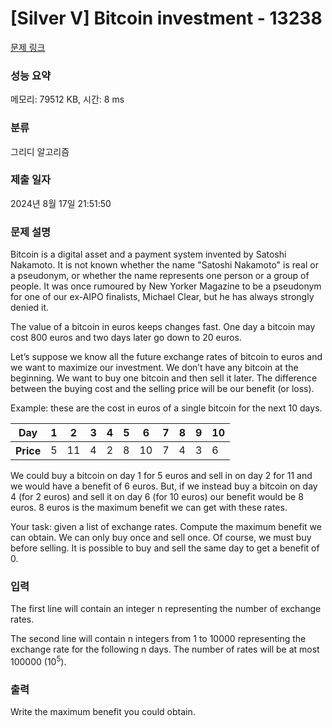 # [Silver V] Bitcoin investment - 13238 

[문제 링크](https://www.acmicpc.net/problem/13238) 

### 성능 요약

메모리: 79512 KB, 시간: 8 ms

### 분류

그리디 알고리즘

### 제출 일자

2024년 8월 17일 21:51:50

### 문제 설명

<p>Bitcoin is a digital asset and a payment system invented by Satoshi Nakamoto.  It is not known whether the name "Satoshi Nakamoto" is real or a pseudonym, or whether the name represents one person or a group of people. It was once rumoured by New Yorker Magazine to be a pseudonym for one of our ex-AIPO finalists, Michael Clear, but he has always strongly denied it. </p>

<p>The value of a bitcoin in euros keeps changes fast. One day a bitcoin may cost 800 euros and two days later go down to 20 euros.</p>

<p>Let’s suppose we know all the future exchange rates of bitcoin to euros and we want to maximize our investment. We don’t have any bitcoin at the beginning. We want to buy one bitcoin and then sell it later. The difference between the buying cost and the selling price will be our benefit (or loss). </p>

<p>Example: these are the cost in euros of a single bitcoin for the next 10 days.</p>

<table class="table table-bordered">
	<thead>
		<tr>
			<th>Day</th>
			<th>1</th>
			<th>2</th>
			<th>3</th>
			<th>4</th>
			<th>5</th>
			<th>6</th>
			<th>7</th>
			<th>8</th>
			<th>9</th>
			<th>10</th>
		</tr>
	</thead>
	<tbody>
		<tr>
			<th>Price</th>
			<td>5</td>
			<td>11</td>
			<td>4</td>
			<td>2</td>
			<td>8</td>
			<td>10</td>
			<td>7</td>
			<td>4</td>
			<td>3</td>
			<td>6</td>
		</tr>
	</tbody>
</table>

<p>We could buy a bitcoin on day 1 for 5 euros and sell in on day 2 for 11 and we would have a benefit of 6 euros. But, if we instead buy a bitcoin on day 4 (for 2 euros) and sell it on day 6 (for 10 euros) our benefit would be 8 euros. 8 euros is the maximum benefit we can get with these rates.</p>

<p>Your task: given a list of exchange rates. Compute the maximum benefit we can obtain. We can only buy once and sell once. Of course, we must buy before selling. It is possible to buy and sell the same day to get a benefit of 0.</p>

### 입력 

 <p>The first line will contain an integer n representing the number of exchange rates.</p>

<p>The second line will contain n integers from 1 to 10000 representing the exchange rate for the following n days. The number of rates will be at most 100000 (10<sup>5</sup>).</p>

### 출력 

 <p>Write the maximum benefit you could obtain.</p>

